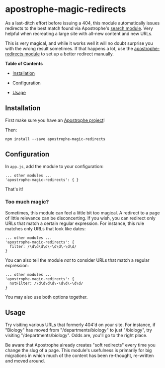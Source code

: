 # apostrophe-magic-redirects

As a last-ditch effort before issuing a 404, this module automatically issues redirects to the best match found via Apostrophe's [search module](http://github.com/punkave/apostrophe-search). Very helpful when recreating a large site with all-new content and new URLs.

This is very magical, and while it works well it will no doubt surprise you with the wrong result sometimes. If that happens a lot, use the [apostrophe-redirects module](https://github.com/punkave/apostrophe-redirects) to set up a better redirect manually.

**Table of Contents**

* [Installation](#installation)

* [Configuration](#configuration)

* [Usage](#usage)

## Installation

First make sure you have an [Apostrophe project](http://apostrophenow.org)!

Then:

    npm install --save apostrophe-magic-redirects

## Configuration

In `app.js`, add the module to your configuration:

    ... other modules ...
    'apostrophe-magic-redirects': { }

That's it!

### Too much magic?

Sometimes, this module can feel a little bit too magical. A redirect to a page of little relevance can be disconcerting. If you wish,  you can redirect only URLs that match a certain regular expression. For instance, this rule matches only URLs that look like dates:

    ... other modules ...
    'apostrophe-magic-redirects': {
      filter: /\d\d\d\d\-\d\d\-\d\d/
    }

You can also tell the module *not* to consider URLs that match a regular expression:

    ... other modules ...
    'apostrophe-magic-redirects': {
      notFilter: /\d\d\d\d\-\d\d\-\d\d/
    }

You may also use both options together.

## Usage

Try visiting various URLs that formerly 404'd on your site. For instance, if "Biology" has moved from "/departments/biology" to just "/biology", try visiting "/departments/biology". Odds are, you'll go to the right place.

Be aware that Apostrophe already creates "soft redirects" every time you change the slug of a page. This module's usefulness is primarily for big migrations in which much of the content has been re-thought, re-written and moved around.
